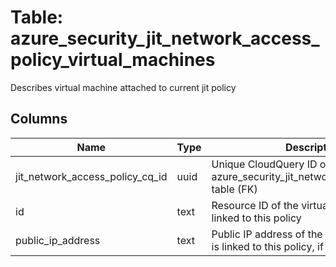 
# Table: azure_security_jit_network_access_policy_virtual_machines
Describes virtual machine attached to current jit policy
## Columns
| Name        | Type           | Description  |
| ------------- | ------------- | -----  |
|jit_network_access_policy_cq_id|uuid|Unique CloudQuery ID of azure_security_jit_network_access_policies table (FK)|
|id|text|Resource ID of the virtual machine that is linked to this policy|
|public_ip_address|text|Public IP address of the Azure Firewall that is linked to this policy, if applicable|
